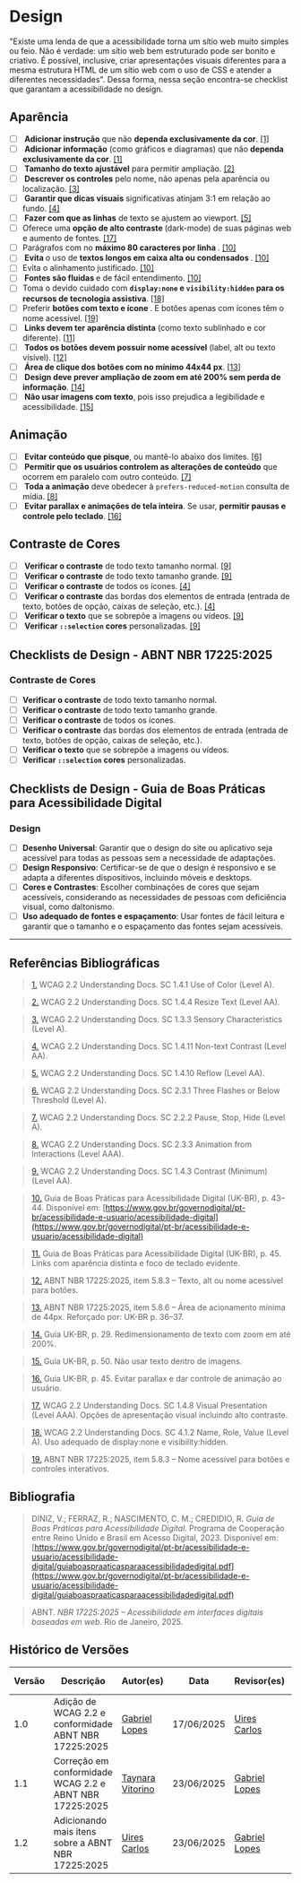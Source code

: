 # Design

"Existe uma lenda de que a acessibilidade torna um sítio web muito simples ou feio. Não é verdade: um sítio web bem estruturado pode ser bonito e criativo. É possível, inclusive, criar apresentações visuais diferentes para a mesma estrutura HTML de um sítio web com o uso de CSS e atender a diferentes necessidades". Dessa forma, nessa seção encontra-se checklist que garantam a acessibilidade no design.

## Aparência

* [ ] <b> Adicionar instrução</b> que não <b>dependa exclusivamente da cor</b>. <a id="TEC1" href="#RP1">[1]</a>
* [ ] <b> Adicionar informação</b> (como gráficos e diagramas) que não <b>dependa exclusivamente da cor</b>. <a id="TEC1" href="#RP1">[1]</a>
* [ ] <b> Tamanho do texto ajustável</b> para permitir ampliação. <a id="TEC2" href="#RP2">[2]</a>
* [ ] <b> Descrever os controles</b> pelo nome, não apenas pela aparência ou localização. <a id="TEC3" href="#RP3">[3]</a>
* [ ] <b> Garantir que dicas visuais</b> significativas atinjam 3:1 em relação ao fundo. <a id="TEC4" href="#RP4">[4]</a>
* [ ] <b> Fazer com que as linhas</b> de texto se ajustem ao viewport. <a id="TEC5" href="#RP5">[5]</a>
* [ ] Oferece uma <b> opção de alto contraste </b> (dark-mode) de suas páginas web e aumento de fontes. <a id="TEC17" href="#RP17">[17]</a>
* [ ] Parágrafos com no <b> máximo 80 caracteres por linha </b>. <a id="TEC10" href="#RP10">[10]</a>
* [ ] <b> Evita </b> o uso de <b> textos longos em caixa alta ou condensados </b>. <a id="TEC10" href="#RP10">[10]</a>
* [ ] Evita o alinhamento justificado. <a id="TEC10" href="#RP10">[10]</a>
* [ ] <b> Fontes são fluidas </b> e de fácil entendimento. <a id="TEC10" href="#RP10">[10]</a>
* [ ] Toma o devido cuidado com <b>`display:none` e `visibility:hidden` para os recursos de tecnologia assistiva</b>. <a id="TEC18" href="#RP18">[18]</a>
* [ ] Preferir <b> botões com texto e ícone </b>. E botões apenas com ícones têm o nome acessível. <a id="TEC19" href="#RP19">[19]</a>
* [ ] <b> Links devem ter aparência distinta</b> (como texto sublinhado e cor diferente). <a id="TEC11" href="#RP11">[11]</a>
* [ ] <b> Todos os botões devem possuir nome acessível</b> (label, alt ou texto visível). <a id="TEC12" href="#RP12">[12]</a>
* [ ] <b> Área de clique dos botões com no mínimo 44x44 px</b>. <a id="TEC13" href="#RP13">[13]</a>
* [ ] <b> Design deve prever ampliação de zoom em até 200% sem perda de informação</b>. <a id="TEC14" href="#RP14">[14]</a>
* [ ] <b> Não usar imagens com texto</b>, pois isso prejudica a legibilidade e acessibilidade. <a id="TEC15" href="#RP15">[15]</a>

## Animação

* [ ] <b> Evitar conteúdo que pisque</b>, ou mantê-lo abaixo dos limites. <a id="TEC6" href="#RP6">\[6]</a>
* [ ] <b> Permitir que os usuários controlem as alterações de conteúdo</b> que ocorrem em paralelo com outro conteúdo. <a id="TEC7" href="#RP7">\[7]</a>
* [ ] <b> Toda a animação</b> deve obedecer à `prefers-reduced-motion` consulta de mídia. <a id="TEC8" href="#RP8">\[8]</a>
* [ ] <b> Evitar parallax e animações de tela inteira</b>. Se usar, <b>permitir pausas e controle pelo teclado</b>. <a id="TEC16" href="#RP16">\[16]</a>

## Contraste de Cores

* [ ] <b> Verificar o contraste</b> de  todo texto tamanho normal. <a id="TEC9" href="#RP9">[9]</a>
* [ ] <b> Verificar o contraste</b> de todo texto tamanho grande. <a id="TEC9" href="#RP9">[9]</a>
* [ ] <b> Verificar o contraste</b> de todos os ícones. <a id="TEC4" href="#RP4">[4]</a>
* [ ] <b> Verificar o contraste</b> das bordas dos elementos de entrada (entrada de texto, botões de opção, caixas de seleção, etc.). <a id="TEC4" href="#RP4">[4]</a>
* [ ] <b> Verificar o texto</b> que se sobrepõe a imagens ou vídeos. <a id="TEC9" href="#RP9">[9]</a>
* [ ] <b> Verificar `::selection` cores</b> personalizadas. <a id="TEC9" href="#RP9">[9]</a>

## Checklists de Design - ABNT NBR 17225:2025

### Contraste de Cores

- [ ] **Verificar o contraste** de todo texto tamanho normal.
- [ ] **Verificar o contraste** de todo texto tamanho grande.
- [ ] **Verificar o contraste** de todos os ícones.
- [ ] **Verificar o contraste** das bordas dos elementos de entrada (entrada de texto, botões de opção, caixas de seleção, etc.).
- [ ] **Verificar o texto** que se sobrepõe a imagens ou vídeos.
- [ ] **Verificar `::selection` cores** personalizadas.

## Checklists de Design - Guia de Boas Práticas para Acessibilidade Digital

### Design

- [ ] **Desenho Universal**: Garantir que o design do site ou aplicativo seja acessível para todas as pessoas sem a necessidade de adaptações.
- [ ] **Design Responsivo**: Certificar-se de que o design é responsivo e se adapta a diferentes dispositivos, incluindo móveis e desktops.
- [ ] **Cores e Contrastes**: Escolher combinações de cores que sejam acessíveis, considerando as necessidades de pessoas com deficiência visual, como daltonismo.
- [ ] **Uso adequado de fontes e espaçamento**: Usar fontes de fácil leitura e garantir que o tamanho e o espaçamento das fontes sejam acessíveis.

---

## Referências Bibliográficas

> <a id="RP1" href="#TEC1">1.</a> WCAG 2.2 Understanding Docs. SC 1.4.1 Use of Color (Level A).

> <a id="RP2" href="#TEC2">2.</a> WCAG 2.2 Understanding Docs. SC 1.4.4 Resize Text (Level AA).

> <a id="RP3" href="#TEC3">3.</a> WCAG 2.2 Understanding Docs. SC 1.3.3 Sensory Characteristics (Level A).

> <a id="RP4" href="#TEC4">4.</a> WCAG 2.2 Understanding Docs. SC 1.4.11 Non-text Contrast (Level AA).

> <a id="RP5" href="#TEC5">5.</a> WCAG 2.2 Understanding Docs. SC 1.4.10 Reflow (Level AA).

> <a id="RP6" href="#TEC6">6.</a> WCAG 2.2 Understanding Docs. SC 2.3.1 Three Flashes or Below Threshold (Level A).

> <a id="RP7" href="#TEC7">7.</a> WCAG 2.2 Understanding Docs. SC 2.2.2 Pause, Stop, Hide (Level A).

> <a id="RP8" href="#TEC8">8.</a> WCAG 2.2 Understanding Docs. SC 2.3.3 Animation from Interactions (Level AAA).

> <a id="RP9" href="#TEC9">9.</a> WCAG 2.2 Understanding Docs. SC 1.4.3 Contrast (Minimum) (Level AA).

> <a id="RP10" href="#TEC10">10.</a> Guia de Boas Práticas para Acessibilidade Digital (UK-BR), p. 43–44. Disponível em: [https://www.gov.br/governodigital/pt-br/acessibilidade-e-usuario/acessibilidade-digital](https://www.gov.br/governodigital/pt-br/acessibilidade-e-usuario/acessibilidade-digital)

> <a id="RP11" href="#TEC11">11.</a> Guia de Boas Práticas para Acessibilidade Digital (UK-BR), p. 45. Links com aparência distinta e foco de teclado evidente.

> <a id="RP12" href="#TEC12">12.</a> ABNT NBR 17225:2025, item 5.8.3 – Texto, alt ou nome acessível para botões.

> <a id="RP13" href="#TEC13">13.</a> ABNT NBR 17225:2025, item 5.8.6 – Área de acionamento mínima de 44px. Reforçado por: UK-BR p. 36–37.

> <a id="RP14" href="#TEC14">14.</a> Guia UK-BR, p. 29. Redimensionamento de texto com zoom em até 200%.

> <a id="RP15" href="#TEC15">15.</a> Guia UK-BR, p. 50. Não usar texto dentro de imagens.

> <a id="RP16" href="#TEC16">16.</a> Guia UK-BR, p. 45. Evitar parallax e dar controle de animação ao usuário.

> <a id="RP17" href="#TEC17">17.</a> WCAG 2.2 Understanding Docs. SC 1.4.8 Visual Presentation (Level AAA). Opções de apresentação visual incluindo alto contraste.

> <a id="RP18" href="#TEC18">18.</a> WCAG 2.2 Understanding Docs. SC 4.1.2 Name, Role, Value (Level A). Uso adequado de display:none e visibility:hidden.

> <a id="RP19" href="#TEC19">19.</a> ABNT NBR 17225:2025, item 5.8.3 – Nome acessível para botões e controles interativos.

## Bibliografia

> DINIZ, V.; FERRAZ, R.; NASCIMENTO, C. M.; CREDIDIO, R. *Guia de Boas Práticas para Acessibilidade Digital*. Programa de Cooperação entre Reino Unido e Brasil em Acesso Digital, 2023.
> Disponível em: [https://www.gov.br/governodigital/pt-br/acessibilidade-e-usuario/acessibilidade-digital/guiaboaspraaticasparaacessibilidadedigital.pdf](https://www.gov.br/governodigital/pt-br/acessibilidade-e-usuario/acessibilidade-digital/guiaboaspraaticasparaacessibilidadedigital.pdf)

> ABNT. *NBR 17225:2025 – Acessibilidade em interfaces digitais baseadas em web*. Rio de Janeiro, 2025.

## Histórico de Versões

| Versão | Descrição | Autor(es) | Data | Revisor(es) | Data de revisão |
|--------|-----------|-----------|------|-------------|-----------------|
| 1.0 | Adição de WCAG 2.2 e conformidade ABNT NBR 17225:2025 | [Gabriel Lopes](https://github.com/BrzGab) | 17/06/2025 | [Uires Carlos](https://github.com/uires2023) | 17/06/2025 |
| 1.1 | Correção em conformidade WCAG 2.2 e ABNT NBR 17225:2025 | [Taynara Vitorino](https://github.com/taybalau) | 23/06/2025 | [Gabriel Lopes](https://github.com/BrzGab) | 23/06/2025 |
| 1.2 | Adicionando mais itens sobre a ABNT NBR 17225:2025 | [Uires Carlos](https://github.com/uires2023) | 23/06/2025 | [Gabriel Lopes](https://github.com/BrzGab) | 23/06/2025 |